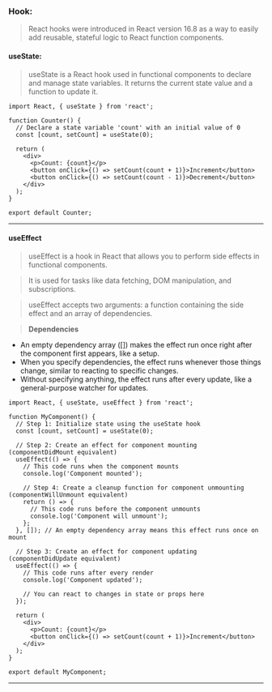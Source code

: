 ### Hook:
> React hooks were introduced in React version 16.8 as a way to easily add reusable, stateful logic to React function components.

#### useState:
>  useState is a React hook used in functional components to declare and manage state variables. It returns the current state value and a function to update it.
```
import React, { useState } from 'react';

function Counter() {
  // Declare a state variable 'count' with an initial value of 0
  const [count, setCount] = useState(0);

  return (
    <div>
      <p>Count: {count}</p>
      <button onClick={() => setCount(count + 1)}>Increment</button>
      <button onClick={() => setCount(count - 1)}>Decrement</button>
    </div>
  );
}

export default Counter;
```
----
#### useEffect
> useEffect is a hook in React that allows you to perform side effects in functional components.

> It is used for tasks like data fetching, DOM manipulation, and subscriptions.

> useEffect accepts two arguments: a function containing the side effect and an array of dependencies.

> **Dependencies**
  - An empty dependency array ([]) makes the effect run once right after the component first appears, like a setup.
  - When you specify dependencies, the effect runs whenever those things change, similar to reacting to specific changes.
  - Without specifying anything, the effect runs after every update, like a general-purpose watcher for updates.
```
import React, { useState, useEffect } from 'react';

function MyComponent() {
  // Step 1: Initialize state using the useState hook
  const [count, setCount] = useState(0);

  // Step 2: Create an effect for component mounting (componentDidMount equivalent)
  useEffect(() => {
    // This code runs when the component mounts
    console.log('Component mounted');
    
    // Step 4: Create a cleanup function for component unmounting (componentWillUnmount equivalent)
    return () => {
      // This code runs before the component unmounts
      console.log('Component will unmount');
    };
  }, []); // An empty dependency array means this effect runs once on mount

  // Step 3: Create an effect for component updating (componentDidUpdate equivalent)
  useEffect(() => {
    // This code runs after every render
    console.log('Component updated');
    
    // You can react to changes in state or props here
  });

  return (
    <div>
      <p>Count: {count}</p>
      <button onClick={() => setCount(count + 1)}>Increment</button>
    </div>
  );
}

export default MyComponent;

```
----

